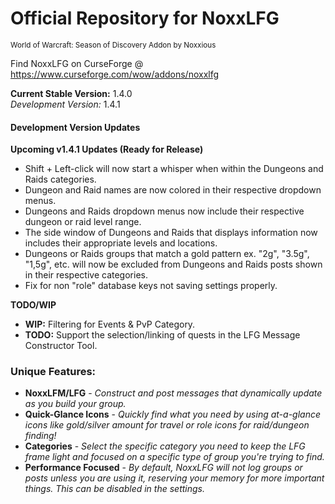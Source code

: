# Official Repository for NoxxLFG
<sup>World of Warcraft: Season of Discovery Addon by Noxxious</sup>

Find NoxxLFG on CurseForge @ https://www.curseforge.com/wow/addons/noxxlfg

**Current Stable Version:** 1.4.0\
*Development Version:* 1.4.1

#### Development Version Updates
**Upcoming v1.4.1 Updates (Ready for Release)**
* Shift + Left-click will now start a whisper when within the Dungeons and Raids categories.
* Dungeon and Raid names are now colored in their respective dropdown menus.
* Dungeons and Raids dropdown menus now include their respective dungeon or raid level range.
* The side window of Dungeons and Raids that displays information now includes their appropriate levels and locations.
* Dungeons or Raids groups that match a gold pattern ex. "2g", "3.5g", "1,5g", etc. will now be excluded from Dungeons and Raids posts shown in their respective categories.
* Fix for non "role" database keys not saving settings properly.

**TODO/WIP**
* **WIP:** Filtering for Events & PvP Category.
* **TODO:** Support the selection/linking of quests in the LFG Message Constructor Tool.

### Unique Features:
* **NoxxLFM/LFG** - *Construct and post messages that dynamically update as you build your group.*
* **Quick-Glance Icons** - *Quickly find what you need by using at-a-glance icons like gold/silver amount for travel or role icons for raid/dungeon finding!*
* **Categories** - *Select the specific category you need to keep the LFG frame light and focused on a specific type of group you're trying to find.*
* **Performance Focused** - *By default, NoxxLFG will not log groups or posts unless you are using it, reserving your memory for more important things. This can be disabled in the settings.*